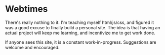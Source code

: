 Webtimes
========

There's really nothing to it. I'm teaching myself html/js/css, and figured it was a good excuse to finally build a personal site. The idea is that having an actual project will keep me learning, and incentivize me to get work done.

If anyone sees this site, it is a constant work-in-progress. Suggestions are welcome and encouraged.
